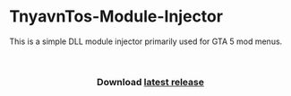 # TnyavnTos-Module-Injector
This is a simple DLL module injector primarily used for GTA 5 mod menus.


<br>


<h3 align=center>Download <a href='https://github.com/Svxy/TnyavnTos-Module-Injector/releases/tag/v1.0.0.0'>latest release</a></h3>
